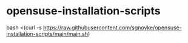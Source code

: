 # opensuse-installation-scripts

 bash <(curl -s https://raw.githubusercontent.com/sgnoyke/opensuse-installation-scripts/main/main.sh)
